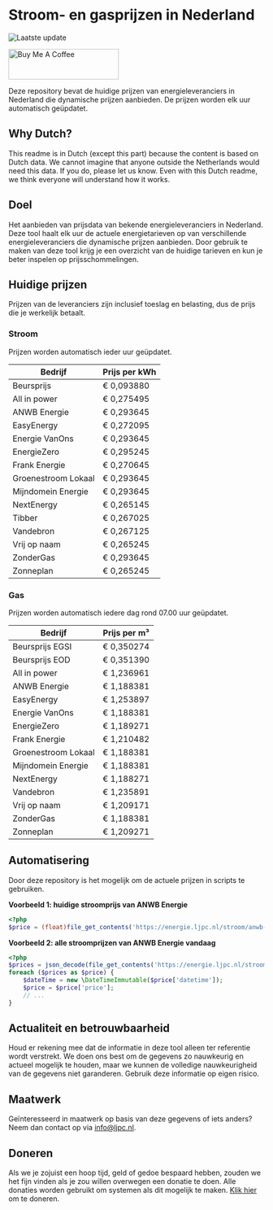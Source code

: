 # Stroom- en gasprijzen in Nederland

![Laatste update](https://img.shields.io/badge/laatste%20update-2024--08--04%2002%3A00%20CET-brightgreen)

<a href="https://www.buymeacoffee.com/Lars-" target="_blank"><img src="https://cdn.buymeacoffee.com/buttons/v2/default-orange.png" alt="Buy Me A Coffee" height="60" style="height: 60px !important;width: 217px !important;" ></a>

Deze repository bevat de huidige prijzen van energieleveranciers in Nederland die dynamische prijzen aanbieden. De prijzen worden elk uur automatisch geüpdatet.

## Why Dutch?

This readme is in Dutch (except this part) because the content is based on Dutch data. We cannot imagine that anyone outside the Netherlands would need this data. If you do, please let us know. Even with this Dutch readme, we think
everyone will understand how it works.

## Doel

Het aanbieden van prijsdata van bekende energieleveranciers in Nederland. Deze tool haalt elk uur de actuele energietarieven op van verschillende energieleveranciers die dynamische prijzen aanbieden. Door gebruik te maken van deze tool
krijg je een overzicht van de huidige tarieven en kun je beter inspelen op prijsschommelingen.

## Huidige prijzen

Prijzen van de leveranciers zijn inclusief toeslag en belasting, dus de prijs die je werkelijk betaalt.

### Stroom

Prijzen worden automatisch ieder uur geüpdatet.

 Bedrijf | Prijs per kWh 
---------|---------------
Beursprijs | € 0,093880
All in power | € 0,275495
ANWB Energie | € 0,293645
EasyEnergy | € 0,272095
Energie VanOns | € 0,293645
EnergieZero | € 0,295245
Frank Energie | € 0,270645
Groenestroom Lokaal | € 0,293645
Mijndomein Energie | € 0,293645
NextEnergy | € 0,265145
Tibber | € 0,267025
Vandebron | € 0,267125
Vrij op naam | € 0,265245
ZonderGas | € 0,293645
Zonneplan | € 0,265245


### Gas

Prijzen worden automatisch iedere dag rond 07.00 uur geüpdatet.

 Bedrijf | Prijs per m³ 
---------|--------------
Beursprijs EGSI | € 0,350274
Beursprijs EOD | € 0,351390
All in power | € 1,236961
ANWB Energie | € 1,188381
EasyEnergy | € 1,253897
Energie VanOns | € 1,188381
EnergieZero | € 1,189271
Frank Energie | € 1,210482
Groenestroom Lokaal | € 1,188381
Mijndomein Energie | € 1,188381
NextEnergy | € 1,188271
Vandebron | € 1,235891
Vrij op naam | € 1,209171
ZonderGas | € 1,188381
Zonneplan | € 1,209271


## Automatisering

Door deze repository is het mogelijk om de actuele prijzen in scripts te gebruiken.

**Voorbeeld 1: huidige stroomprijs van ANWB Energie**

```php
<?php
$price = (float)file_get_contents('https://energie.ljpc.nl/stroom/anwb-energie-nu.txt');

```

**Voorbeeld 2: alle stroomprijzen van ANWB Energie vandaag**

```php
<?php
$prices = json_decode(file_get_contents('https://energie.ljpc.nl/stroom/all-in-power-vandaag.json'),true);
foreach ($prices as $price) {
    $dateTime = new \DateTimeImmutable($price['datetime']);
    $price = $price['price'];
    // ...
}
```

## Actualiteit en betrouwbaarheid

Houd er rekening mee dat de informatie in deze tool alleen ter referentie wordt verstrekt. We doen ons best om de gegevens zo nauwkeurig en actueel mogelijk te houden, maar we kunnen de volledige nauwkeurigheid van de gegevens niet
garanderen. Gebruik deze informatie op eigen risico.

## Maatwerk

Geïnteresseerd in maatwerk op basis van deze gegevens of iets anders? Neem dan contact op
via [info@ljpc.nl](mailto:info@ljpc.nl?subject=Energie%20prijzen).

## Doneren

Als we je zojuist een hoop tijd, geld of gedoe bespaard hebben, zouden we het fijn vinden als je zou willen overwegen een
donatie te doen. Alle donaties worden gebruikt om systemen als dit mogelijk te
maken. [Klik hier](https://www.buymeacoffee.com/Lars-) om te doneren.
